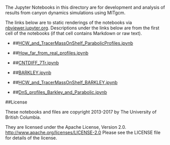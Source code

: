The Jupyter Notebooks in this directory are for development and analysis of 
results from canyon dynamics simulations using MITgcm.

The links below are to static renderings of the notebooks via
[nbviewer.jupyter.org](http://nbviewer.jupyter.org/).
Descriptions under the links below are from the first cell of the notebooks
(if that cell contains Markdown or raw text).

* ##[HCW_and_TracerMassOnShelf_ParabolicProfiles.ipynb](http://nbviewer.jupyter.org/urls/bitbucket.org/canyonsubc/outputanalysisnotebooks/raw/tip/NutrientProfiles/Parabolic/HCW_and_TracerMassOnShelf_ParabolicProfiles.ipynb)  
    
* ##[How_far_from_real_profiles.ipynb](http://nbviewer.jupyter.org/urls/bitbucket.org/canyonsubc/outputanalysisnotebooks/raw/tip/NutrientProfiles/Parabolic/How_far_from_real_profiles.ipynb)  
    
* ##[CNTDIFF_7Tr.ipynb](http://nbviewer.jupyter.org/urls/bitbucket.org/canyonsubc/outputanalysisnotebooks/raw/tip/NutrientProfiles/Parabolic/CNTDIFF_7Tr.ipynb)  
    
* ##[BARKLEY.ipynb](http://nbviewer.jupyter.org/urls/bitbucket.org/canyonsubc/outputanalysisnotebooks/raw/tip/NutrientProfiles/Parabolic/BARKLEY.ipynb)  
    
* ##[HCW_and_TracerMassOnShelf_BARKLEY.ipynb](http://nbviewer.jupyter.org/urls/bitbucket.org/canyonsubc/outputanalysisnotebooks/raw/tip/NutrientProfiles/Parabolic/HCW_and_TracerMassOnShelf_BARKLEY.ipynb)  
    
* ##[DnS_profiles_Barkley_and_Parabolic.ipynb](http://nbviewer.jupyter.org/urls/bitbucket.org/canyonsubc/outputanalysisnotebooks/raw/tip/NutrientProfiles/Parabolic/DnS_profiles_Barkley_and_Parabolic.ipynb)  
    

##License

These notebooks and files are copyright 2013-2017
by The University of British Columbia.

They are licensed under the Apache License, Version 2.0.
http://www.apache.org/licenses/LICENSE-2.0
Please see the LICENSE file for details of the license.
